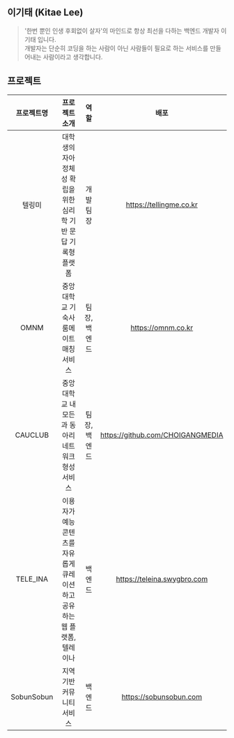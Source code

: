 ## 이기태 (Kitae Lee)
> '한번 뿐인 인생 후회없이 살자'의 마인드로 항상 최선을 다하는 백엔드 개발자 이기태 입니다. <br>
> 개발자는 단순히 코딩을 하는 사람이 아닌 사람들이 필요로 하는 서비스를 만들어내는 사람이라고 생각합니다.


## 프로젝트
| 프로젝트명 | 프로젝트 소개 | 역할 | 배포 |
|:---:|:---:|:---:|:---:|
| 텔링미 | 대학생의 자아정체성 확립을 위한 심리학 기반 문답 기록형 플랫폼 | 개발팀장 | https://tellingme.co.kr
| OMNM | 중앙대학교 기숙사 룸메이트 매칭 서비스 | 팀장, 백엔드 | https://omnm.co.kr
| CAUCLUB | 중앙대학교 내 모든 과 동아리 네트워크 형성 서비스 | 팀장, 백엔드 | https://github.com/CHOIGANGMEDIA
| TELE_INA | 이용자가 예능 콘텐츠를 자유롭게 큐레이션하고 공유하는 웹 플랫폼, 텔레이나 | 백엔드 | https://teleina.swygbro.com
| SobunSobun | 지역 기반 커뮤니티 서비스 | 백엔드 | https://sobunsobun.com
